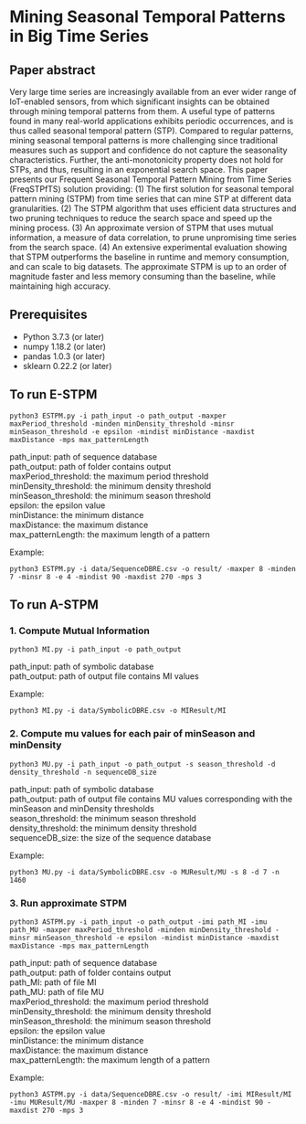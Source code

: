 # Mining Seasonal Temporal Patterns in Big Time Series

## Paper abstract
Very large time series are increasingly available from an ever wider range of IoT-enabled sensors, from which significant insights can be obtained through mining temporal patterns from them. A useful type of patterns found in many real-world applications exhibits periodic occurrences, and is thus called seasonal temporal pattern (STP). Compared to regular patterns, mining seasonal temporal patterns is more challenging since traditional measures such as support and confidence do not capture the seasonality characteristics. Further, the anti-monotonicity property does not hold for STPs, and thus, resulting in an exponential search space. This paper presents our Frequent Seasonal Temporal Pattern Mining from Time Series (FreqSTPfTS) solution providing: (1) The first solution for seasonal temporal pattern mining (STPM) from time series that can mine STP at different data granularities. (2) The STPM algorithm that uses efficient data structures and two pruning techniques to reduce the search space and speed up the mining process. (3) An approximate version of STPM that uses mutual information, a measure of data correlation, to prune unpromising time series from the search space. (4) An extensive experimental evaluation showing that STPM outperforms the baseline in runtime and memory consumption, and can scale to big datasets. The approximate STPM is up to an order of magnitude faster and less memory consuming than the baseline, while maintaining high accuracy. 

## Prerequisites
- Python 3.7.3 (or later)
- numpy 1.18.2 (or later)
- pandas 1.0.3 (or later)
- sklearn 0.22.2 (or later)

## To run E-STPM 
```
python3 ESTPM.py -i path_input -o path_output -maxper maxPeriod_threshold -minden minDensity_threshold -minsr minSeason_threshold -e epsilon -mindist minDistance -maxdist maxDistance -mps max_patternLength
```

path_input: path of sequence database  
path_output: path of folder contains output  
maxPeriod_threshold: the maximum period threshold  
minDensity_threshold: the minimum density threshold  
minSeason_threshold: the minimum season threshold  
epsilon: the epsilon value  
minDistance: the minimum distance  
maxDistance: the maximum distance  
max_patternLength: the maximum length of a pattern  

Example: 
```
python3 ESTPM.py -i data/SequenceDBRE.csv -o result/ -maxper 8 -minden 7 -minsr 8 -e 4 -mindist 90 -maxdist 270 -mps 3
```

## To run A-STPM
### 1. Compute Mutual Information  
```
python3 MI.py -i path_input -o path_output
```

path_input: path of symbolic database  
path_output: path of output file contains MI values  

Example: 
```
python3 MI.py -i data/SymbolicDBRE.csv -o MIResult/MI
```

### 2. Compute mu values for each pair of minSeason and minDensity
```
python3 MU.py -i path_input -o path_output -s season_threshold -d density_threshold -n sequenceDB_size
```

path_input: path of symbolic database  
path_output: path of output file contains MU values corresponding with the minSeason and minDensity thresholds  
season_threshold: the minimum season threshold  
density_threshold: the minimum density threshold  
sequenceDB_size: the size of the sequence database  

Example: 
```
python3 MU.py -i data/SymbolicDBRE.csv -o MUResult/MU -s 8 -d 7 -n 1460
```

### 3. Run approximate STPM
```
python3 ASTPM.py -i path_input -o path_output -imi path_MI -imu path_MU -maxper maxPeriod_threshold -minden minDensity_threshold -minsr minSeason_threshold -e epsilon -mindist minDistance -maxdist maxDistance -mps max_patternLength
```

path_input: path of sequence database  
path_output: path of folder contains output  
path_MI: path of file MI  
path_MU: path of file MU  
maxPeriod_threshold: the maximum period threshold  
minDensity_threshold: the minimum density threshold  
minSeason_threshold: the minimum season threshold  
epsilon: the epsilon value  
minDistance: the minimum distance  
maxDistance: the maximum distance  
max_patternLength: the maximum length of a pattern  

Example: 
```
python3 ASTPM.py -i data/SequenceDBRE.csv -o result/ -imi MIResult/MI -imu MUResult/MU -maxper 8 -minden 7 -minsr 8 -e 4 -mindist 90 -maxdist 270 -mps 3
```
